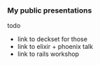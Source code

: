 ### My public presentations

todo

* link to deckset for those
* link to elixir + phoenix talk
* link to rails workshop

